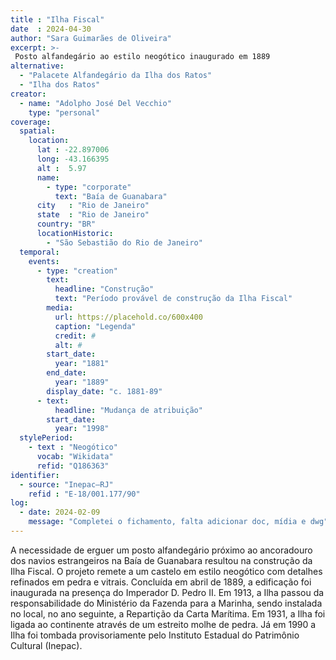 ```yaml
---
title : "Ilha Fiscal"
date  : 2024-04-30
author: "Sara Guimarães de Oliveira"
excerpt: >-
 Posto alfandegário ao estilo neogótico inaugurado em 1889
alternative:
  - "Palacete Alfandegário da Ilha dos Ratos"
  - "Ilha dos Ratos"
creator:
  - name: "Adolpho José Del Vecchio"
    type: "personal"
coverage:
  spatial:
    location:
      lat : -22.897006
      long: -43.166395
      alt :  5.97
      name:
        - type: "corporate"
          text: "Baía de Guanabara"
      city   : "Rio de Janeiro"
      state  : "Rio de Janeiro"
      country: "BR"
      locationHistoric:
        - "São Sebastião do Rio de Janeiro"
  temporal:
    events:
      - type: "creation"
        text:
          headline: "Construção"
          text: "Período provável de construção da Ilha Fiscal"
        media:
          url: https://placehold.co/600x400
          caption: "Legenda"
          credit: #
          alt: #
        start_date:
          year: "1881"
        end_date:
          year: "1889"
        display_date: "c. 1881-89"
      - text:
          headline: "Mudança de atribuição"
        start_date:
          year: "1998"
  stylePeriod:
    - text : "Neogótico"
      vocab: "Wikidata"
      refid: "Q186363"
identifier:
  - source: "Inepac–RJ"
    refid : "E-18/001.177/90"
log:
  - date: 2024-02-09
    message: "Completei o fichamento, falta adicionar doc, mídia e dwg"
---
```


A necessidade de erguer um posto alfandegário próximo ao ancoradouro dos
navios estrangeiros na Baía de Guanabara resultou na construção da Ilha
Fiscal. O projeto remete a um castelo em estilo neogótico com detalhes
refinados em pedra e vitrais. Concluída em abril de 1889, a edificação
foi inaugurada na presença do Imperador D. Pedro II. Em 1913, a Ilha
passou da responsabilidade do Ministério da Fazenda para a Marinha,
sendo instalada no local, no ano seguinte, a Repartição da Carta
Marítima. Em 1931, a Ilha foi ligada ao continente através de um
estreito molhe de pedra. Já em 1990 a Ilha foi tombada provisoriamente
pelo Instituto Estadual do Patrimônio Cultural (Inepac).

